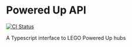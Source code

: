 # Powered Up API

[![CI Status](https://github.com/nvsukhanov/poweredup-api/actions/workflows/ci.yml/badge.svg)](https://github.com/nvsukhanov/poweredup-api/actions)

A Typescript interface to LEGO Powered Up hubs
